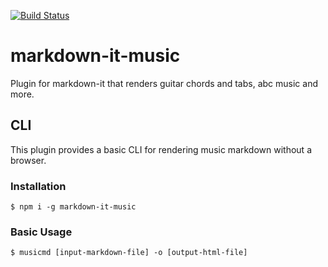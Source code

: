 [![Build Status](https://travis-ci.com/music-markdown/markdown-it-music.svg?branch=master)](https://travis-ci.com/music-markdown/markdown-it-music)

# markdown-it-music

Plugin for markdown-it that renders guitar chords and tabs, abc music and more.

## CLI

This plugin provides a basic CLI for rendering music markdown without a browser.

### Installation

```shell
$ npm i -g markdown-it-music
```

### Basic Usage

```shell
$ musicmd [input-markdown-file] -o [output-html-file]
```
